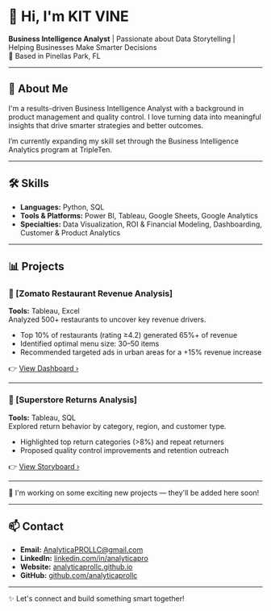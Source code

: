 # 👋 Hi, I'm KIT VINE

**Business Intelligence Analyst** | Passionate about Data Storytelling | Helping Businesses Make Smarter Decisions  
📍 Based in Pinellas Park, FL

---

## 🚀 About Me

I'm a results-driven Business Intelligence Analyst with a background in product management and quality control. I love turning data into meaningful insights that drive smarter strategies and better outcomes.

I’m currently expanding my skill set through the Business Intelligence Analytics program at TripleTen.

---

## 🛠 Skills

- **Languages:** Python, SQL  
- **Tools & Platforms:** Power BI, Tableau, Google Sheets, Google Analytics  
- **Specialties:** Data Visualization, ROI & Financial Modeling, Dashboarding, Customer & Product Analytics

---

## 📊 Projects

### 🔗 [Zomato Restaurant Revenue Analysis]
**Tools:** Tableau, Excel  
Analyzed 500+ restaurants to uncover key revenue drivers.  
- Top 10% of restaurants (rating ≥4.2) generated 65%+ of revenue  
- Identified optimal menu size: 30–50 items  
- Recommended targeted ads in urban areas for a +15% revenue increase  

👉 [View Dashboard ›](https://public.tableau.com/views/RestaurantAnalysis_17482960681800/Step5MenuSizevsRevenue)

---

### 🔗 [Superstore Returns Analysis]
**Tools:** Tableau, SQL  
Explored return behavior by category, region, and customer type.  
- Highlighted top return categories (>8%) and repeat returners  
- Proposed quality control improvements and retention outreach  

👉 [View Storyboard ›](https://public.tableau.com/views/Superstorelast/Story1)

---

🚧 I'm working on some exciting new projects — they'll be added here soon!

---

## 📫 Contact

- **Email:** [AnalyticaPROLLC@gmail.com](mailto:AnalyticaPROLLC@gmail.com)  
- **LinkedIn:** [linkedin.com/in/analyticapro](https://www.linkedin.com/in/analyticapro/)  
- **Website:** [analyticaprollc.github.io](https://analyticaprollc.github.io/analyticapro.github.io/)  
- **GitHub:** [github.com/analyticaprollc](https://github.com/analyticaprollc)

---

✨ Let's connect and build something smart together!

